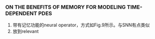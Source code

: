### ON THE BENEFITS OF MEMORY FOR MODELING TIME-DEPENDENT PDES
1. 带有记忆功能的neural operator，方式如Fig.9所示。与SNN有点类似
2. 放到relevant